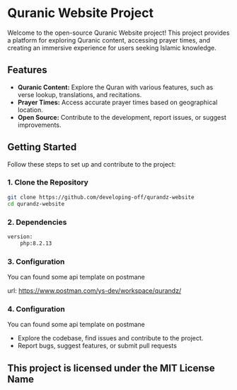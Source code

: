 # Quranic Website Project

Welcome to the open-source Quranic Website project! This project provides a platform for exploring Quranic content, accessing prayer times, and creating an immersive experience for users seeking Islamic knowledge.

## Features

- **Quranic Content:** Explore the Quran with various features, such as verse lookup, translations, and recitations.
- **Prayer Times:** Access accurate prayer times based on geographical location.
- **Open Source:** Contribute to the development, report issues, or suggest improvements.

## Getting Started

Follow these steps to set up and contribute to the project:

### 1. Clone the Repository

```bash
git clone https://github.com/developing-off/qurandz-website
cd qurandz-website
```
### 2. Dependencies
```bash
version:
    php:8.2.13
```
### 3. Configuration
You can found some api template on postmane

url: <a href="https://www.postman.com/ys-dev/workspace/qurandz/">https://www.postman.com/ys-dev/workspace/qurandz/</a>

### 4. Configuration
You can found some api template on postmane
- Explore the codebase, find issues  and contribute to the project.
- Report bugs, suggest features, or submit pull requests

## This project is licensed under the MIT License Name
